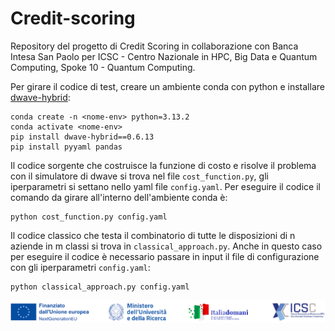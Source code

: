 # Credit-scoring

Repository del progetto di Credit Scoring in collaborazione con Banca Intesa San Paolo per ICSC - Centro Nazionale in HPC, Big Data e Quantum Computing, Spoke 10 - Quantum Computing.

Per girare il codice di test, creare un ambiente conda con python e installare [dwave-hybrid](https://docs.ocean.dwavesys.com/en/stable/docs_hybrid/sdk_index.html):

```
conda create -n <nome-env> python=3.13.2
conda activate <nome-env>
pip install dwave-hybrid==0.6.13
pip install pyyaml pandas
```

Il codice sorgente che costruisce la funzione di costo e risolve il problema con il simulatore di dwave si trova nel file ```cost_function.py```, gli iperparametri si settano nello yaml file ```config.yaml```. Per eseguire il codice il comando da girare all'interno dell'ambiente conda è:
```
python cost_function.py config.yaml 
```

Il codice classico che testa il combinatorio di tutte le disposizioni di n aziende in m classi si trova in ```classical_approach.py```. Anche in questo caso per eseguire il codice è necessario passare in input il file di configurazione con gli iperparametri ```config.yaml```:
```
python classical_approach.py config.yaml
```

<img src="ICSC-logo.png" width="1000">
